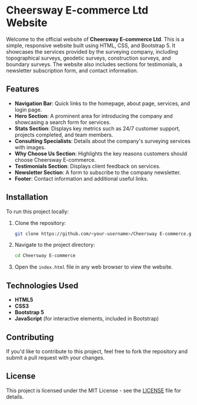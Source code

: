  # Cheersway E-commerce Ltd Website

Welcome to the official website of **Cheersway E-commerce Ltd**. This is a simple, responsive website built using HTML, CSS, and Bootstrap 5. It showcases the services provided by the surveying company, including topographical surveys, geodetic surveys, construction surveys, and boundary surveys. The website also includes sections for testimonials, a newsletter subscription form, and contact information.

## Features

- **Navigation Bar**: Quick links to the homepage, about page, services, and login page.
- **Hero Section**: A prominent area for introducing the company and showcasing a search form for services.
- **Stats Section**: Displays key metrics such as 24/7 customer support, projects completed, and team members.
- **Consulting Specialists**: Details about the company's surveying services with images.
- **Why Choose Us Section**: Highlights the key reasons customers should choose Cheersway E-commerce.
- **Testimonials Section**: Displays client feedback on services.
- **Newsletter Section**: A form to subscribe to the company newsletter.
- **Footer**: Contact information and additional useful links.

## Installation

To run this project locally:

1. Clone the repository:

    ```bash
    git clone https://github.com/<your-username>/Cheersway E-commerce.git
    ```

2. Navigate to the project directory:

    ```bash
    cd Cheersway E-commerce
    ```

3. Open the `index.html` file in any web browser to view the website.

## Technologies Used

- **HTML5**
- **CSS3**
- **Bootstrap 5**
- **JavaScript** (for interactive elements, included in Bootstrap)

## Contributing

If you'd like to contribute to this project, feel free to fork the repository and submit a pull request with your changes.

## License

This project is licensed under the MIT License - see the [LICENSE](LICENSE) file for details.

